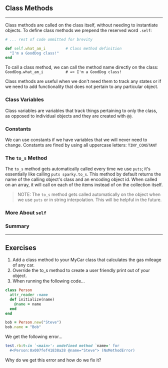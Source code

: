 ## Class Methods
---

Class methods are called on the class itself, without needing to instantiate objects. 
To define class methods we prepend the reserved word `.self`:

```ruby
# ... rest of code ommitted for brevity

def self.what_am_i         # Class method definition
  "I'm a GoodDog class!"
end
```
To call a class method, we can call the method name directly on the class:
`GoodDog.what_am_i          # => I'm a GoodDog class!`

Class methods are useful when we don't need them to track any states or if we need to add functionality that does not pertain to any particular object. 

### Class Variables
Class variables are variables that track things pertaining to only the class, as opposed to individual objects and they are created with `@@`. 

### Constants
We can use constants if we have variables that we will never need to change. Constants are fined by using all uppercase letters:
`TINY_CONSTANT`

### The `to_s` Method 
The `to_s` method gets automatically called every time we use `puts`; it's essentially like calling `puts sparky.to_s`.  This method by default returns the name of the calling object's class and an encoding object id. When called on an array, it will call on each of the items instead of on the collection itself.

> NOTE: The `to_s` method gets called automatically on the object when we use `puts` or in string interpolation. This will be helpful in the future. 

### More About `self` 

### Summary 

---
## Exercises
1. Add a class method to your MyCar class that calculates the gas mileage of any car.
2. Override the to_s method to create a user friendly print out of your object.
3. When running the following code...
```ruby
class Person
  attr_reader :name
  def initialize(name)
    @name = name
  end
end

bob = Person.new("Steve")
bob.name = "Bob"
```
We get the following error...
```ruby
test.rb:9:in `<main>': undefined method `name=' for
  #<Person:0x007fef41838a28 @name="Steve"> (NoMethodError)
```

Why do we get this error and how do we fix it?
